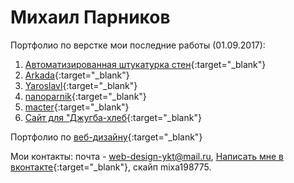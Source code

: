 
# Михаил Парников
Портфолио по верстке мои последние работы (01.09.2017):

1. [Автоматизированная штукатурка стен](https://parnikovmikhail.github.io/github/ "Автоматизированная штукатурка стен"){:target="_blank"}
2. [Arkada](https://parnikovmikhail.github.io/arkada/){:target="_blank"}
3. [Yaroslavl](https://parnikovmikhail.github.io/yaroslavl/){:target="_blank"}
4. [nanoparnik](https://parnikovmikhail.github.io/parnik/){:target="_blank"}
5. [macter](https://parnikovmikhail.github.io/macter/){:target="_blank"}
6. [Сайт для "Джугба-хлеб](https://parnikovmikhail.github.io/dzhuzhba/){:target="_blank"} 




Портфолио по [веб-дизайну](https://www.behance.net/parnikovmi5ea4){:target="_blank"}


Мои контакты:
почта - web-design-ykt@mail.ru, [Написать мне в вконтакте](https://vk.me/id4707022){:target="_blank"}, 
скайп mixa198775.

